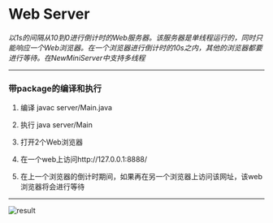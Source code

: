 # Web Server
*以1s的间隔从10到0进行倒计时的Web服务器。该服务器是单线程运行的，同时只能响应一个Web浏览器。在一个浏览器进行倒计时的10s之内，其他的浏览器都要进行等待。在NewMiniServer中支持多线程*

---
### __带package的编译和执行__

1. 编译 javac server/Main.java

2. 执行 java server/Main

3. 打开2个Web浏览器

4. 在一个web上访问http://127.0.0.1:8888/

5. 在上一个浏览器的倒计时期间，如果再在另一个浏览器上访问该网址，该web浏览器将会进行等待

---
![result](https://github.com/qiaw99/Self-Lerning/blob/master/Java/MultipleThreads_and_Sockets/MiniServer/server.png)
